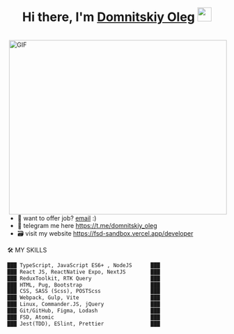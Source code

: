 <h1 align="center">Hi there, I'm <a href="https://www.blackcater.win/" target="_blank">Domnitskiy Oleg</a> <img
src="https://github.com/DomnitskiyOleg/DomnitskiyOleg/assets/119673815/988b19a0-9173-4907-a718-ed5d283d07ef" height="32" /></h1>


<br />


  <img align="right" alt="GIF" src="https://github.com/DomnitskiyOleg/DomnitskiyOleg/assets/119673815/ca5eada7-07b9-4b91-83d7-99f96969cc76" width="500" height="400" />
  
- 📧 want to offer job? [email](mailto:domnitskiy.oleg@mail.ru) :)
- 💬 telegram me here https://t.me/domnitskiy_oleg
- 🗃 visit my website https://fsd-sandbox.vercel.app/developer



🛠 MY SKILLS
<!--START_SECTION:waka-->

```txt
███ TypeScript, JavaScript ES6+ , NodeJS      ███
███ React JS, ReactNative Expo, NextJS        ███
███ ReduxToolkit, RTK Query                   ███
███ HTML, Pug, Bootstrap                      ███
███ CSS, SASS (Scss), POSTScss                ███
███ Webpack, Gulp, Vite                       ███
███ Linux, Commander.JS, jQuery               ███
███ Git/GitHub, Figma, Lodash                 ███
███ FSD, Atomic                               ███
███ Jest(TDD), ESlint, Prettier               ███
```
